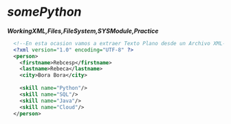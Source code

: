 # _**somePython**_
_**WorkingXML,Files,FileSystem,SYSModule,Practice**_

```xml
  <!--En esta ocasion vamos a extraer Texto Plano desde un Archivo XML-->
  <?xml version="1.0" encoding="UTF-8" ?>
  <person>
    <firstname>Rebcesp</firstname>
    <lastname>Rebeca</lastname>
    <city>Bora Bora</city>
    
    <skill name="Python"/>
    <skill name="SQL"/>
    <skill name="Java"/>
    <skill name="Cloud"/>
  </person>
```
  



